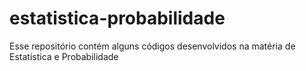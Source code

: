 # estatistica-probabilidade
Esse repositório contém alguns códigos desenvolvidos na matéria de Estatística e Probabilidade
